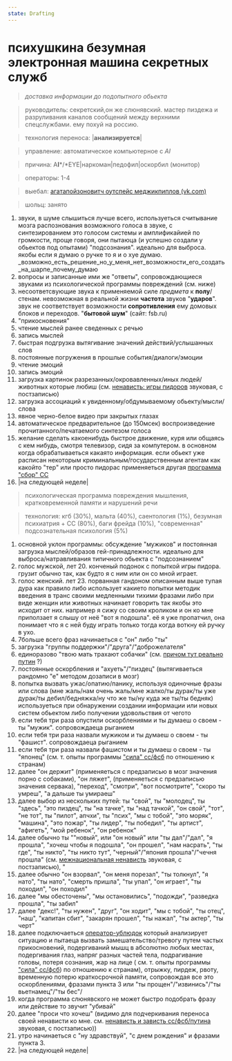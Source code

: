 ```yaml
---
state: Drafting
---
```

# психушкина безумная электронная машина секретных служб

> *доставка информации до подопытного обьекта*

> руководитель: секретский,он же слюнявский. мастер пиздежа и разруливания каналов сообщений между верхними спецслужбами. ему похуй на россию.

> технология переноса: |**анализируется**|

> управление: автоматическое компьютерное с *AI*

> причина: A**I***/*EYE|наркоман|педофил|оскорбил (монитор)

> операторы: 1-4

> выебал: [агатапойзоновитч оутспейс меджикпиплов (vk.com)](https://vk.com/agent1348)

> шольц: занято

1. звуки, в шуме слышиться лучше всего, используеться считывание мозга распознования возможного голоса в звуке, с синтезированием это голосом системы и амплификайией по громкости, проще говоря, они пытаюца (и успешно создали у обьектов под опытами) "подсознания". идеально для выброса. якобы если я думаю о ручке то я и о хуе думаю.
         _возможно_есть_решение_но_у_меня_нет_возможности_его_создать_на_шарпе_почему_думаю
2.  вопросы и записанные ими же "ответы", сопровождающиеся звуками из психологической программы повреждений (см. ниже)
3. несоответсвующие звука к применяемой силе *предмета* к **полу**/стенам. невозможная в реальной жизни **частота** звуков "**ударов**". звук не соответствует возможности **сопротивления** ему домовых блоков и переходов. "**бытовой шум**" (сайт: fsb.ru)
4. "прикосновения"
5. чтение мыслей ранее сведенных с речью
6. запись мыслей
7. быстрая подгрузка вытягивание значений действий/услышанных слов
8. постоянные погружения в прошлые события/диалоги/эмоции
9.  чтение эмоций
10. запись эмоций
11. загрузка картинок разрезанных/окровавленных/иных людей/животных которые любиш (см. [ненависть: игры пидоров](/axis9/issues/ss/inter_fss_hate.md) звуковая, с постзаписью)
12. загрузка ассоциаций к увиденному/обдумываемому обьекту/мысли/слова
13. явное черно-белое видео при закрытых глазах
14. автоматическое предварительное  (до 150мсек) воспроизведение прочитанного/печатаемого синтезом голоса
15. желание сделать какоенибудь быстрое движение, куря или общаясь с кем нибудь, смотря телевизор, сидя за компутером. в основном когда обрабатываеться какаято информация. если обьект уже расписан некоторым криминальным/государственным агентам как какойто "тер" или просто пидорас применяеться другая [программа "сбор" СС](/axis9/issues/ss/ss_sbor_programm.md)
16. |на следующей неделе|

> психологическая программа повреждения мышления, кратковременной памяти и нарушений речи

> технология: кгб (30%), мальта (40%), саентология (1%), безумная психиатрия + СС (80%), баги фрейда (10%), "современная" подсознательная психология (5%)

1. основной уклон программы: обсуждение "мужиков" и постоянная загрузка мыслей/образов гей-принадлежности. идеально для выброса/натравливания типичного обьекта с "подсознанием"
2. голос мужской, лет 20. конченый подонок с попыткой игры пидора. грузит обычно так, как будто я с ним или он со мной играет. 
3. голос женский. лет 23. порванная гандоном описанным выше тупая дура как правило либо использует какието попытки методик введения в транс своими медленными тихими фразами либо при виде женщин или животных начинает говорить так якобы это исходит от них. например я сижу со своим кроликом и он ко мне приползает я слышу от неё "вот я подошла". её я уже пропатчил, она понимает что я с ней буду играть только тогда когда воткну ей ручку в ухо.
4. 7больше всего фраз начинаеться с "он" либо "ты"
5. загрузка "группы поддержки"/"друга"/"доброжелателя"
6. единоразово "твою мать трахают собачки" (см. [причом тут реально путин](/axis9/issues/ss/putin.md) ?)
7. постоянные оскорбления и "ахуеть"/"пиздец" (вытягиваеться рандомно "е" методом дозаписи в мозг)
8. попытка вызвать ужас/опатию/панику, используя одиночные фразы или слова (мне жаль/нам очень жаль/мне жалко/ты дурак/ты уже дурак/ты дебил/бедняжка/ну что же ты/ну куда же ты/ты бедняк)  используеться при обнаружении создании информации или новых систем обьектом либо получении удовольствия от чегото
9. если тебя три раза опустили оскорблениями и ты думаеш о своем - ты "мужик". сопровождаеца рыганием
10. если тебя три раза назвали мужиком и ты думаеш о своем - ты "фашист". сопровождаеца рыганием
11. если тебя три раза назвали фашистом и ты думаеш о своем - ты "японец" (см. т. опыты программы ["сила" сс/фсб](/axis9/issues/ss/fss_psy_attacks_on_countrys.md) по отношению к странам)
12. далее "он держит" (применяеться с предзаписью в мозг значения порно с собаками), "он ляжет", (применяеться с предзаписью значения сервака), "переход",  "смотри", "вот посмотрите", "скоро ты умреш", "а дальше ты умираеш"
13.  далее выбор из нескольких путей: ты "свой", ты "молодец", ты "здесь",  "это пиздец", ты "на тачке", ты "над тачкой", "он свой", "тот", "не тот", ты "пилот", апчхи", ты "псих", "мы с тобой", "это моряк", "машина", "это пожар", "ты лидер", "ты победил", "ты артист", "афигеть", "мой ребенок", "он ребенок"
14. далее обычно ты  ""новый", или "он новый" или "ты дал"/"дал",  "я прошла",  "хочеш чтобы я подошла", "он прошел",  "нам насрать", "ты где", "ты никто",  "ты никто тут",  "черный"/"япония прошла"/"чечня прошла" (см. [межнациональная ненависть](inter_fss_hate.md) звуковая, с постзаписью), "
15.  далее обычно "он взорвал", "он меня порезал", "ты толкнул", "я нато", "ты нато", "смерть пришла", "ты упал", "он играет", "ты походил", "он походил"
16. далее "мы обесточены", "мы остановились", "подожди", "разведка прошла", "ты забил"
17. далее "декс!", "ты нужен", "друг", "он ходит", "мы с тобой", "ты отец", "наш", "капитан сбит", "закарян прошел", "ты нажал", "ты актер", "ты черт"
18. далее подключаеться [оператор-ублюдок](/axis9/issues/ss/psy_operators.md) который анализирует ситуацию и пытаеца вызвать замешательство/тревогу путем частых прикосновений, подергиваний мышц в абсолютно любых местах, подергивания глаз, напряг разных частей тела, подрагивание головы, потеря сознания, жар на лице ( см. т. опыты программы ["сила" сс/фсб](/axis9/issues/ss/fss_psy_attacks_on_countrys.md)) по отношению к странам), отрыжку, пирдеж, рвоту, временную потерю краткосрочной памяти, сопровождая все это оскорблениями, фразами пункта 3 или "ты прощен"/"извинись"/"ты вьетнамец"/"ты бес"/
19. когда программа слюнявского не может быстро подобрать фразу или действие то звучит "убивай"
20. далее "проси что хочеш" (видимо для подчеркивания переноса своей ненависти ко мне. см. [ненависть и зависть сс/фсб/путина](inter_fss_hate.md) звуковая, с постзаписью))
21. утро начинаеться с "ну здравствуй", "с днем рождения" и фразами пункта 3.
22. |на следующей неделе|